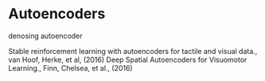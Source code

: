 # Autoencoders


denosing autoencoder

Stable reinforcement learning with autoencoders for tactile and visual data., van Hoof, Herke, et al,
(2016) Deep Spatial Autoencoders for Visuomotor Learning., Finn, Chelsea, et al., (2016) 
